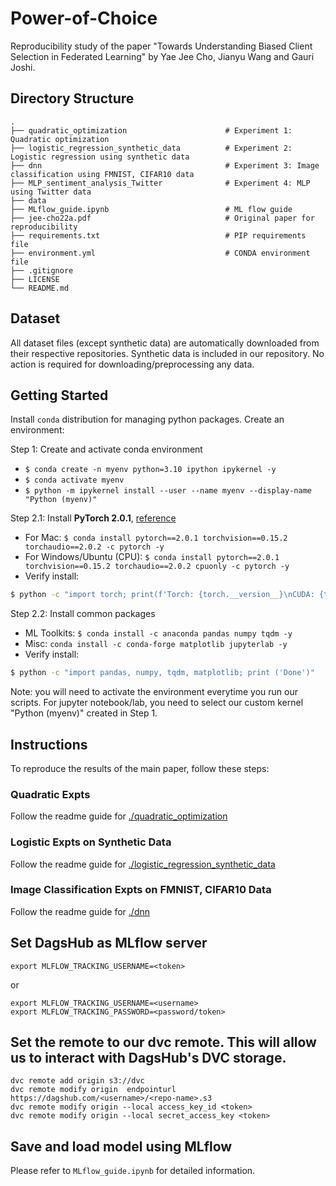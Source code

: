 # Power-of-Choice

Reproducibility study of the paper "Towards Understanding Biased Client Selection in Federated Learning" by Yae Jee Cho, Jianyu Wang and Gauri Joshi.



## Directory Structure

```
.
├── quadratic_optimization                      # Experiment 1: Quadratic optimization
├── logistic_regression_synthetic_data          # Experiment 2: Logistic regression using synthetic data
├── dnn                                         # Experiment 3: Image classification using FMNIST, CIFAR10 data
├── MLP_sentiment_analysis_Twitter              # Experiment 4: MLP using Twitter data
├── data
├── MLflow_guide.ipynb                          # ML flow guide
├── jee-cho22a.pdf                              # Original paper for reproducibility
├── requirements.txt                            # PIP requirements file
├── environment.yml                             # CONDA environment file
├── .gitignore
├── LICENSE
└── README.md
```


## Dataset
All dataset files (except synthetic data) are automatically downloaded from their respective repositories. Synthetic data is included in our repository. No action is required for downloading/preprocessing any data.


## Getting Started
Install `conda` distribution for managing python packages. Create an environment:

Step 1: Create and activate conda environment
* `$ conda create -n myenv python=3.10 ipython ipykernel -y`
* `$ conda activate myenv`
* `$ python -m ipykernel install --user --name myenv --display-name "Python (myenv)"`

Step 2.1: Install **PyTorch 2.0.1**, [reference](https://pytorch.org/get-started/previous-versions/#v201)
* For Mac: `$ conda install pytorch==2.0.1 torchvision==0.15.2 torchaudio==2.0.2 -c pytorch -y`
* For Windows/Ubuntu (CPU): `$ conda install pytorch==2.0.1 torchvision==0.15.2 torchaudio==2.0.2 cpuonly -c pytorch -y`
* Verify install:  
```bash
$ python -c "import torch; print(f'Torch: {torch.__version__}\nCUDA: {torch.version.cuda}\nCUDA devices: {torch.cuda.device_count()}')"
```

Step 2.2: Install common packages
* ML Toolkits: `$ conda install -c anaconda pandas numpy tqdm -y`
* Misc: `conda install -c conda-forge matplotlib jupyterlab -y`
* Verify install:
```bash
$ python -c "import pandas, numpy, tqdm, matplotlib; print ('Done')"
```

Note: you will need to activate the environment everytime you run our scripts. For jupyter notebook/lab, you need to select our custom kernel "Python (myenv)" created in Step 1.


## Instructions
To reproduce the results of the main paper, follow these steps:

### Quadratic Expts
Follow the readme guide for [./quadratic_optimization](./quadratic_optimization)

### Logistic Expts on Synthetic Data
Follow the readme guide for [./logistic_regression_synthetic_data](./logistic_regression_synthetic_data)

### Image Classification Expts on FMNIST, CIFAR10 Data
Follow the readme guide for [./dnn](./dnn)


## Set DagsHub as MLflow server

```
export MLFLOW_TRACKING_USERNAME=<token>
```

or 

```
export MLFLOW_TRACKING_USERNAME=<username>
export MLFLOW_TRACKING_PASSWORD=<password/token>
```

## Set the remote to our dvc remote. This will allow us to interact with DagsHub's DVC storage.

```
dvc remote add origin s3://dvc
dvc remote modify origin  endpointurl https://dagshub.com/<username>/<repo-name>.s3
dvc remote modify origin --local access_key_id <token>
dvc remote modify origin --local secret_access_key <token>
```

## Save and load model using MLflow

Please refer to `MLflow_guide.ipynb` for detailed information.
